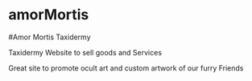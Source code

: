 # amorMortis

#Amor Mortis Taxidermy

Taxidermy Website to sell goods and Services

Great site to promote ocult art and custom artwork of our furry Friends


